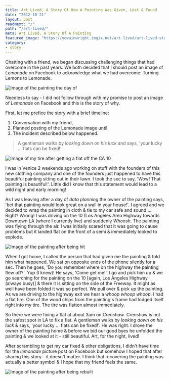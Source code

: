 ```yaml
---
title: Art Lived, A Story Of How A Painting Was Given, Lost & Found
date: "2012-10-21"
layout: post
readNext: "/"
path: "/art-lived/"
meta: Art Lived, A Story Of A Painting
featured_image: "https://yowainwright.imgix.net/art-lived/art-lived-start.jpg"
category: 
- story
---
```


Chatting with a friend, we began discussing challenging things that had overcome in the past years. We both decided that I should post an image of _Lemonade_ on Facebook to acknowledge what we had overcome: Turning Lemons to Lemonade.

![Image of the painting the day of](https://yowainwright.imgix.net/art-lived/art-lived-start.jpg)

Needless to say - I did not follow through with my promise to post an image of _Lemonade_ on Facebook and this is the story of why.

First, let me prefice the story with a brief timeline:

1. Conversation with my friend,
2. Planned posting of the Lemonade image until
3. The incident described below happened.

> A gentleman walks by _looking down on his luck_ and says, 'your lucky ... flats can be fixed!'

![Image of my tire after getting a flat off the CA 10](https://yowainwright.imgix.net/art-lived/art-lived-tire.jpg)

I was in Venice 2 weekends ago working on stuff with the founders of this new clothing company and one of the founders just happened to have this beautiful painting sitting out in their lawn. I took the sec to say, 'Wow! That painting is beautiful!'. Little did I know that this statement would lead to a wild night and early morning!

As I was leaving after a day of _data planning_ the owner of the painting says, 'bet that painting would look great on a wall in your house!'. I agreed and we decided to wrap the painting in cloth & tie to my car safe and sound ... Right? Wrong! I was driving on the 10 (Los Angeles Area Highway towards Downtown LA (where I currently live) and suddenly _Whoosh_. The painting was flying through the air. I was initially scared that it was going to cause problems but it landed flat on the front of a semi & immediately looked to explode.

![Image of the painting after being hit](https://yowainwright.imgix.net/art-lived/art-lived-broken.jpg)

When I got home, I called the person that had given me the painting & told him what happened. We sat on opposite ends of the phone silently for a sec. Then he goes, 'Do you remember where on the highway the painting flew off?'. Yup (I knew)! He says, 'Come get me!'. I go and pick him up & we go searching for the painting on the 10 [again, Los Angeles Highway (always busy)] & there it is sitting on the side of the Freeway. It might as well have been folded it was so perfect. We pull over & pick up the painting. As we are driving to the highway exit we hear a _whoop whoop whoop_. I had a flat tire. One of the wood chips from the painting's frame had lodged itself right into my tire. The tire was flatten almost immediately.

So there we were fixing a flat at about 3am on _Crenshaw_. Crenshaw is not the safest spot in LA to fix a flat. A gentleman walks by _looking down on his luck_ & says, 'your lucky ... flats can be fixed!'. He was right. I drove the owner of the painting home & before we bid our good byes he unfolded the painting & we looked at it - still beautiful. Art, for the night, lived!

After scrambling to get my car fixed & other obligations, I didn't have time for the _lemonade_ picture post on Facebook but somehow I hoped that after sharing this story - it doesn't matter. I think that recovering the painting was actually a better symbol & I hope that my friend feels the same.

![Image of the painting after being rebuilt](https://yowainwright.imgix.net/art-lived/art-lived-finished2.jpg)
